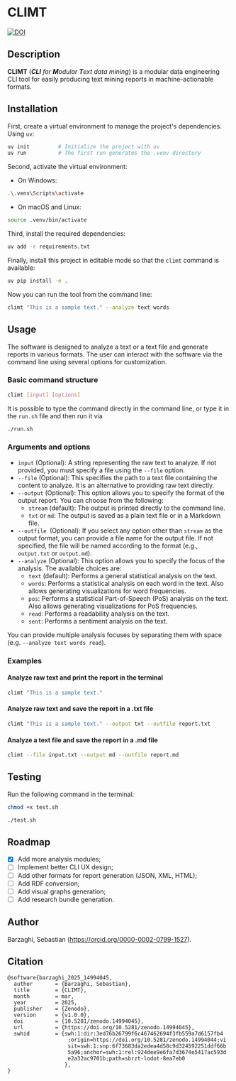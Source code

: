 # CLIMT

[![DOI](https://zenodo.org/badge/DOI/10.5281/zenodo.14994045.svg)](https://doi.org/10.5281/zenodo.14994045)


## Description

**CLIMT** (_**CLI** for **M**odular **T**ext data mining_) is a modular data engineering CLI tool for easily producing text mining reports in machine-actionable formats.

## Installation

First, create a virtual environment to manage the project's dependencies. Using `uv`:

```bash
uv init         # Initialize the project with uv
uv run          # The first run generates the .venv directory
```

Second, activate the virtual environment:

* On Windows:  
```bash
.\.venv\Scripts\activate
```

* On macOS and Linux:  
```bash
source .venv/bin/activate
```

Third, install the required dependencies:

```bash
uv add -r requirements.txt
```

Finally, install this project in editable mode so that the `climt` command is available:

```bash
uv pip install -e .
```

Now you can run the tool from the command line:
```bash
climt "This is a sample text." --analyze text words
```

## Usage

The software is designed to analyze a text or a text file and generate reports in various formats. The user can interact with the software via the command line using several options for customization.

### Basic command structure

```bash
climt [input] [options]
```

It is possible to type the command directly in the command line, or type it in the `run.sh` file and then run it via

```bash
./run.sh
```

### Arguments and options

* `input` (Optional): A string representing the raw text to analyze. If not provided, you must specify a file using the `--file` option.
* `--file` (Optional): This specifies the path to a text file containing the content to analyze. It is an alternative to providing raw text directly.
* `--output` (Optional): This option allows you to specify the format of the output report. You can choose from the following:
    * `stream` (default): The output is printed directly to the command line.
    * `txt` or `md`: The output is saved as a plain text file or in a Markdown file.
* `--outfile `(Optional): If you select any option other than `stream` as the output format, you can provide a file name for the output file. If not specified, the file will be named according to the format (e.g., `output.txt` or `output.md`).
* `--analyze` (Optional): This option allows you to specify the focus of the analysis. The available choices are:
    * `text` (default): Performs a general statistical analysis on the text.
    * `words`: Performs a statistical analysis on each word in the text. Also allows generating visualizations for word frequencies.
    * `pos`: Performs a statistical Part-of-Speech (PoS) analysis on the text. Also allows generating visualizations for PoS frequencies.
    * `read`: Performs a readability analysis on the text.
    * `sent`: Performs a sentiment analysis on the text.

You can provide multiple analysis focuses by separating them with space (e.g. `--analyze text words read`).

### Examples

#### Analyze raw text and print the report in the terminal

```bash
climt "This is a sample text."
```

#### Analyze raw text and save the report in a .txt file

```bash
climt "This is a sample text." --output txt --outfile report.txt
```

#### Analyze a text file and save the report in a .md file

```bash
climt --file input.txt --output md --outfile report.md
```

## Testing

Run the following command in the terminal:

```bash
chmod +x test.sh

./test.sh
```

## Roadmap

- [x] Add more analysis modules;
- [ ] Implement better CLI UX design;
- [ ] Add other formats for report generation (JSON, XML, HTML);
- [ ] Add RDF conversion;
- [ ] Add visual graphs generation;
- [ ] Add research bundle generation.

## Author

Barzaghi, Sebastian (https://orcid.org/0000-0002-0799-1527).

## Citation

```
@software{barzaghi_2025_14994045,
  author       = {Barzaghi, Sebastian},
  title        = {CLIMT},
  month        = mar,
  year         = 2025,
  publisher    = {Zenodo},
  version      = {v1.0.0},
  doi          = {10.5281/zenodo.14994045},
  url          = {https://doi.org/10.5281/zenodo.14994045},
  swhid        = {swh:1:dir:3ed76b26799f6c467462694f3fb559a7d6157fb4
                   ;origin=https://doi.org/10.5281/zenodo.14994044;vi
                   sit=swh:1:snp:6f73683da2edea4d58c9d324592251ddf66b
                   5a96;anchor=swh:1:rel:924dee9e6fa7d3674e5417ac593d
                   e2a32ac9701b;path=sbrzt-lodot-8ea7eb0
                  },
}
```
